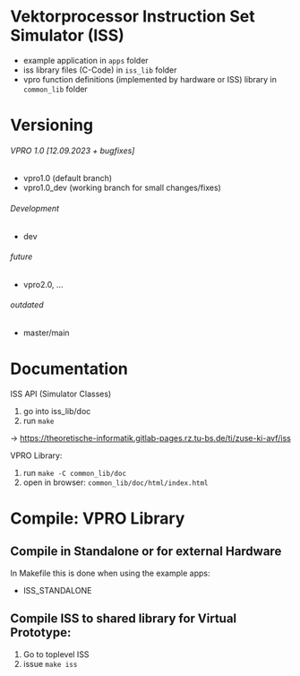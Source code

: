 # Vektorprocessor Instruction Set Simulator (ISS)

- example application in `apps` folder
- iss library files (C-Code) in `iss_lib` folder
- vpro function definitions (implemented by hardware or ISS) library in `common_lib` folder

# Versioning

###### VPRO 1.0 [12.09.2023 + bugfixes]
- vpro1.0 (default branch)
- vpro1.0_dev (working branch for small changes/fixes)

###### Development
- dev

###### future
- vpro2.0, ...

###### outdated
- master/main

# Documentation

ISS API (Simulator Classes)
1. go into iss_lib/doc
2. run ``make``

-> https://theoretische-informatik.gitlab-pages.rz.tu-bs.de/ti/zuse-ki-avf/iss

VPRO Library:
1. run ``make -C common_lib/doc``
2. open in browser: `common_lib/doc/html/index.html`

# Compile: VPRO Library

## Compile in Standalone or for external Hardware
In Makefile this is done when using the example apps:
* ISS_STANDALONE

## Compile ISS to shared library for Virtual Prototype:
1. Go to toplevel ISS
2. issue ``make iss ``
